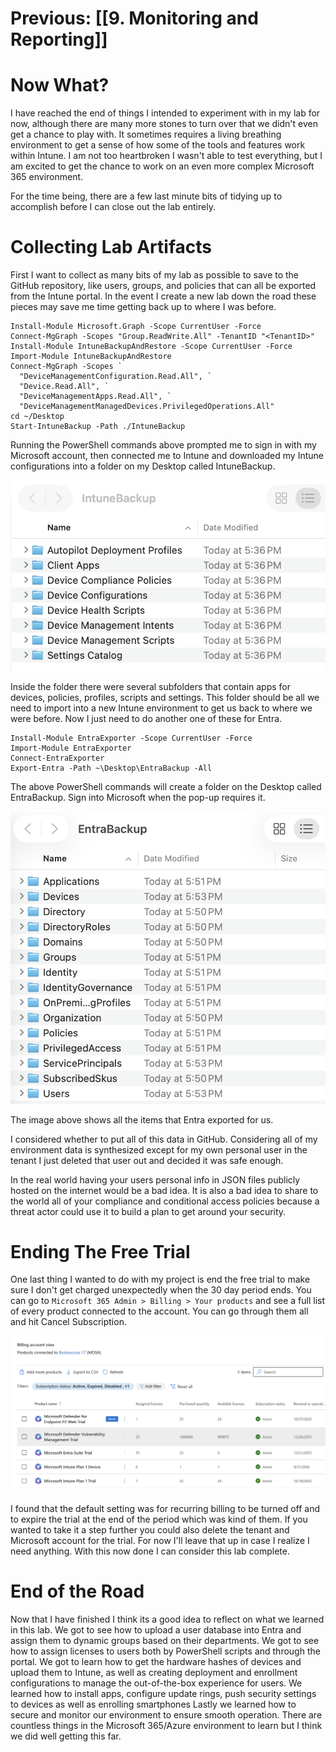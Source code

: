 # Previous: [[9. Monitoring and Reporting]]

# Now What?

I have reached the end of things I intended to experiment with in my lab for now, although there are many more stones to turn over that we didn't even get a chance to play with. It sometimes requires a living breathing environment to get a sense of how some of the tools and features work within Intune. I am not too heartbroken I wasn't able to test everything, but I am excited to get the chance to work on an even more complex Microsoft 365 environment. 

For the time being, there are a few last minute bits of tidying up to accomplish before I can close out the lab entirely. 

# Collecting Lab Artifacts

First I want to collect as many bits of my lab as possible to save to the GitHub repository, like users, groups, and policies that can all be exported from the Intune portal. In the event I create a new lab down the road these pieces may save me time getting back up to where I was before.

```
Install-Module Microsoft.Graph -Scope CurrentUser -Force
Connect-MgGraph -Scopes "Group.ReadWrite.All" -TenantID "<TenantID>"
Install-Module IntuneBackupAndRestore -Scope CurrentUser -Force
Import-Module IntuneBackupAndRestore
Connect-MgGraph -Scopes `
  "DeviceManagementConfiguration.Read.All", `
  "Device.Read.All", `
  "DeviceManagementApps.Read.All", `
  "DeviceManagementManagedDevices.PrivilegedOperations.All" 
cd ~/Desktop
Start-IntuneBackup -Path ./IntuneBackup

```

Running the PowerShell commands above prompted me to sign in with my Microsoft account, then connected me to Intune and downloaded my Intune configurations into a folder on my Desktop called IntuneBackup.

![IntuneBackup folder contents on desktop](attachments/10-conclusion-1.png)

Inside the folder there were several subfolders that contain apps for devices, policies, profiles, scripts and settings. This folder should be all we need to import into a new Intune environment to get us back to where we were before. Now I just need to do another one of these for Entra. 

```
Install-Module EntraExporter -Scope CurrentUser -Force
Import-Module EntraExporter
Connect-EntraExporter
Export-Entra -Path ~\Desktop\EntraBackup -All
```

The above PowerShell commands will create a folder on the Desktop called EntraBackup. Sign into Microsoft when the pop-up requires it.

![EntraBackup exported items list](attachments/10-conclusion-2.png)

The image above shows all the items that Entra exported for us. 

I considered whether to put all of this data in GitHub. Considering all of my environment data is synthesized except for my own personal user in the tenant I just deleted that user out and decided it was safe enough. 

In the real world having your users personal info in JSON files publicly hosted on the internet would be a bad idea. It is also a bad idea to share to the world all of your compliance and conditional access policies because a threat actor could use it to build a plan to get around your security.

# Ending The Free Trial

One last thing I wanted to do with my project is end the free trial to make sure I don't get charged unexpectedly when the 30 day period ends. You can go to `Microsoft 365 Admin > Billing > Your products` and see a full list of every product connected to the account. You can go through them all and hit Cancel Subscription.

![Microsoft 365 billing products and subscription cancellation](attachments/10-conclusion-3.png)

I found that the default setting was for recurring billing to be turned off and to expire the trial at the end of the period which was kind of them. If you wanted to take it a step further you could also delete the tenant and Microsoft account for the trial. For now I'll leave that up in case I realize I need anything. With this now done I can consider this lab complete.

# End of the Road

Now that I have finished I think its a good idea to reflect on what we learned in this lab. We got to see how to upload a user database into Entra and assign them to dynamic groups based on their departments. We got to see how to assign licenses to users both by PowerShell scripts and through the portal. We got to learn how to get the hardware hashes of devices and upload them to Intune, as well as creating deployment and enrollment configurations to manage the out-of-the-box experience for users. We learned how to install apps, configure update rings, push security settings to devices as well as enrolling smartphones Lastly we learned how to secure and monitor our environment to ensure smooth operation. There are countless things in the Microsoft 365/Azure environment to learn but I think we did well getting this far. 